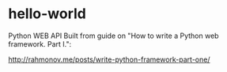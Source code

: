 # hello-world

Python WEB API Built from guide on "How to write a Python web framework. Part I.":

http://rahmonov.me/posts/write-python-framework-part-one/
